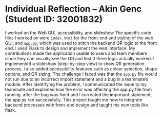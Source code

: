 # Individual Reflection – Akin Genc (Student ID: 32001832)

I worked on the Web GUI, accessibility, and slideshow The specific code files I worked on were `index.html` for the front-end and styling of the web GUI, and `app.py`, which was used to stitch the backend QR logic to the front end. I used Flask to design and implement the web interface. My contributions made the application usable to users and team members since they can visually see the QR and test if there logic actually worked.  I implemented a slideshow (step-by-step view) to show QR generation process. I also added accessibility features such as colour selection, shape options, and QR sizing.
The challenge I faced was that the `app.py` file would not run due to an incorrect import statement and a bug in a teammate’s module. After identifying the problem, I communicated the issue to my teammate and explained how the error was affecting the app.py file from running. after the bug was fixed and I corrected the important statement, the app.py ran successfully. This project taught me how to integrate backend processes with front-end design and taught me new tools like flask.

